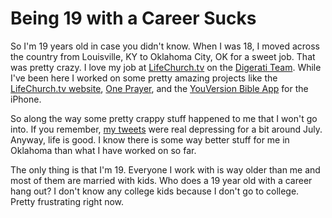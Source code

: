 # Being 19 with a Career Sucks

So I'm 19 years old in case you didn't know. When I was 18, I moved across the country from Louisville, KY to Oklahoma City, OK for a sweet job. That was pretty crazy. I love my job at [LifeChurch.tv](http://www.lifechurch.tv/) on the [Digerati Team](http://lifechurch.tv/digerati/). While I've been here I worked on some pretty amazing projects like the [LifeChurch.tv website](http://www.lifechurch.tv/), [One Prayer](http://oneprayer.com/), and the [YouVersion Bible App](http://youversion.com/iphone) for the iPhone.

So along the way some pretty crappy stuff happened to me that I won't go into. If you remember, [my tweets](http://twitter.com/samsoffes) were real depressing for a bit around July. Anyway, life is good. I know there is some way better stuff for me in Oklahoma than what I have worked on so far.

The only thing is that I'm 19. Everyone I work with is way older than me and most of them are married with kids. Who does a 19 year old with a career hang out? I don't know any college kids because I don't go to college. Pretty frustrating right now.
